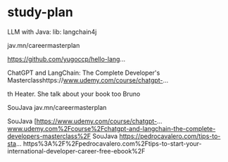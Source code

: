 # study-plan

LLM with Java:
lib: langchain4j

​jav.mn/careermasterplan

​https://github.com/yugoccp/hello-lang...

​ChatGPT and LangChain: The Complete Developer's Masterclasshttps://www.udemy.com/course/chatgpt-...

th Heater. She talk about your book too Bruno

SouJava
​jav.mn/careermasterplan

SouJava
[​https://www.udemy.com/course/chatgpt-...
www.udemy.com%2Fcourse%2Fchatgpt-and-langchain-the-complete-developers-masterclass%2F
SouJava
​https://pedrocavalero.com/tips-to-sta...
https%3A%2F%2Fpedrocavalero.com%2Ftips-to-start-your-international-developer-career-free-ebook%2F


